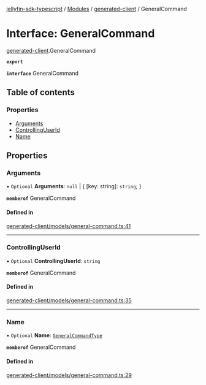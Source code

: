 [jellyfin-sdk-typescript](../README.md) / [Modules](../modules.md) / [generated-client](../modules/generated_client.md) / GeneralCommand

# Interface: GeneralCommand

[generated-client](../modules/generated_client.md).GeneralCommand

**`export`**

**`interface`** GeneralCommand

## Table of contents

### Properties

- [Arguments](generated_client.GeneralCommand.md#arguments)
- [ControllingUserId](generated_client.GeneralCommand.md#controllinguserid)
- [Name](generated_client.GeneralCommand.md#name)

## Properties

### Arguments

• `Optional` **Arguments**: ``null`` \| { [key: string]: `string`;  }

**`memberof`** GeneralCommand

#### Defined in

[generated-client/models/general-command.ts:41](https://github.com/thornbill/jellyfin-sdk-typescript/blob/e4df7f8/src/generated-client/models/general-command.ts#L41)

___

### ControllingUserId

• `Optional` **ControllingUserId**: `string`

**`memberof`** GeneralCommand

#### Defined in

[generated-client/models/general-command.ts:35](https://github.com/thornbill/jellyfin-sdk-typescript/blob/e4df7f8/src/generated-client/models/general-command.ts#L35)

___

### Name

• `Optional` **Name**: [`GeneralCommandType`](../enums/generated_client.GeneralCommandType.md)

**`memberof`** GeneralCommand

#### Defined in

[generated-client/models/general-command.ts:29](https://github.com/thornbill/jellyfin-sdk-typescript/blob/e4df7f8/src/generated-client/models/general-command.ts#L29)
